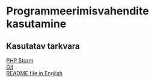 # Programmeerimisvahendite kasutamine

## Kasutatav tarkvara

<a href="https://www.jetbrains.com/phpstorm/">PHP Storm</a><br>
<a href="https://git-scm.com/">Git</a><br>
<a href="https://github.com/carlnikitin/pvk/blob/master/README.en.md">README file in English</a>